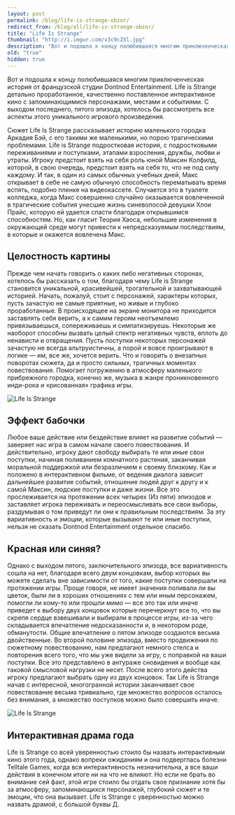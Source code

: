 ```yaml
---
layout: post
permalink: /blog/life-is-strange-obzor/
redirect_from: /blog/all/life-is-strange-obzor/
title: "Life Is Strange"
thumbnail: "http://i.imgur.com/v3c9cZXl.jpg"
description: "Вот и подошла к концу полюбившаяся многим приключенческая история от французской студии Dontnod Entertainment. Life is Strange детально проработанное, качественно поставленное интерактивное кино с запоминающимися персонажами, местами и событиями. С выходом последнего, пятого эпизода, хотелось бы рассмотреть все аспекты этого уникального игрового произведения."
old: "true"
hidden: true
---
```


Вот и подошла к концу полюбившаяся многим приключенческая история от французской студии Dontnod Entertainment. Life is Strange детально проработанное, качественно поставленное интерактивное кино с запоминающимися персонажами, местами и событиями. С выходом последнего, пятого эпизода, хотелось бы рассмотреть все аспекты этого уникального игрового произведения.

Сюжет Life Is Strange рассказывает историю маленького городка Аркадия Бэй, с его такими же маленькими, но порою трагическими проблемами. Life is Strange подростковая история, с подростковыми переживаниями и поступками, этапами взросления, дружбы, любви и утраты. Игроку предстоит взять на себя роль юной Максин Колфилд, которой, в свою очередь, предстоит взять на себя то, что не под силу каждому. И так, в один из самых обычных учебных дней, Макс открывает в себе не самую обычную способность перематывать время вспять, подобно пленке на видеокассете. Случается это в туалете колледжа, когда Макс совершенно случайно оказывается вовлеченной в трагические события унесшие жизнь синеволосой девушки Хлои Прайс, которую ей удается спасти благодаря открывшимся способностям. Но, как гласит Теория Хаоса, небольшие изменения в окружающей среде могут привести к непредсказуемым последствиям, в которые и окажется вовлечена Макс.

## Целостность картины

Прежде чем начать говорить о каких либо негативных сторонах, хотелось бы рассказать о том, благодаря чему Life is Strange становится уникальной, красивейшей, трогательной и захватывающей историей. Начать, пожалуй, стоит с персонажей, характеры которых, пусть зачастую не самые приятные, но живые и глубоко проработанные. В происходящее на экране монитора не приходится заставлять себя верить, а к самим героям неотъемлемо привязываешься, сопереживаешь и симпатизируешь. Некоторые же наоборот способны вызвать целый спектр негативных чувств, вплоть до ненависти и отвращения. Пусть поступки некоторых персонажей зачастую не всегда альтруистичны, а порой и вовсе проигрывают в логике — им, все же, хочется верить. Что и говорить о внезапных поворотах сюжета, да и просто сильных, трагичных моментах повествования. Помогает погружению в атмосферу маленького прибрежного городка, конечно же, музыка в жанре проникновенного инди-рока и «рисованная» графика игры.

![Life Is Strange](http://i.imgur.com/cHTw1Jk.jpg)

## Эффект бабочки

Любое ваше действие или бездействие влияет на развитие событий — заверяет нас игра в самом начале своего повествования. И действительно, игроку дают свободу выбирать те или иные свои поступки, начиная поливанием комнатного растения, заканчивая моральной поддержкой или безразличием к своему близкому. Как и положено в интерактивном фильме, от ведения диалога зависит дальнейшее развитие событий, отношение людей друг к другу и к самой Максин, людские поступки и даже жизни. Все это прослеживается на протяжении всех четырех (Из пяти) эпизодов и заставляет игрока переживать и переосмысливать все свои выборы, раздумывая о том приведут ли они к правильным последствиям. За эту вариативность и эмоции, которые вызывают те или иные поступки, нельзя не сказать Dontnod Entertainment отдельное спасибо.

## Красная или синяя?

Однако с выходом пятого, заключительного эпизода, все вариативность сошла на нет, благодаря всего двум концовкам, выбор которых вы можете сделать вне зависимости от того, какие поступки совершали на протяжении игры. Проще говоря, не имеет значения поливали ли вы цветок, были ли в хороших отношениях с тем или иным персонажем, помогли ли кому-то или прошли мимо — все это так или иначе приведет к выбору двух концовок которые перечеркнут все то, что вы скрепя сердце взвешивали и выбирали в процессе игры, из-за чего складывается впечатление недосказанности и, в некотором роде, обманутости. Общие впечатление о пятом эпизоде создаются весьма двойственные. Во второй половине эпизода, вместо продвижения по сюжетному повествованию, нам предлагают немного стелса и повторения всего того, что мы уже видели за игру, с поправкой на ваши поступки. Все это представлено в антураже сновидения и вообще как таковой смысловой нагрузки не несет. После всего этого действа игроку предлагают выбрать одну из двух концовок. Так Life is Strange начав с интересной, многогранной истории заканчивает свое повествование весьма тривиально, где множество вопросов осталось без внимания, а множество поступков можно было совершить иначе.

![Life Is Strange](http://i.imgur.com/E3xo7iI.jpg)

## Интерактивная драма года

Life is Strange со всей уверенностью стоило бы назвать интерактивным кино этого года, однако вопреки ожиданиям и она подверглась болезни Telltale Games, когда вся интерактивность незначительна, а все ваши действия в конечном итоге ни на что не влияют. Но если не брать во внимание сей факт, этой игре стоило бы отдать свое признание хотя бы за атмосферу, запоминающихся персонажей, глубокий сюжет и те эмоции, что она вызывает. Life is Strange с уверенностью можно назвать драмой, с большой буквы Д.